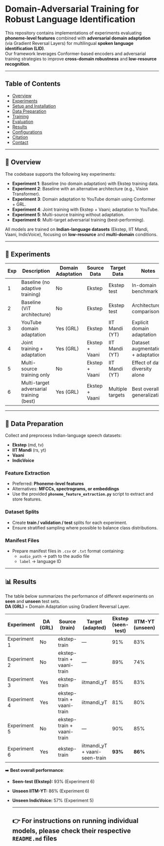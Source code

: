 # Domain-Adversarial Training for Robust Language Identification

This repository contains implementations of experiments evaluating **phoneme-level features** combined with **adversarial domain adaptation** (via Gradient Reversal Layers) for multilingual **spoken language identification (LID)**.  
Our framework leverages Conformer-based encoders and adversarial training strategies to improve **cross-domain robustness** and **low-resource recognition**.

---

## Table of Contents
- [Overview](#overview)  
- [Experiments](#experiments)  
- [Setup and Installation](#setup-and-installation)  
- [Data Preparation](#data-preparation)  
- [Training](#training)  
- [Evaluation](#evaluation)  
- [Results](#results)  
- [Configurations](#configurations)  
- [Citation](#citation)  
- [Contact](#contact)  

---

## 🔎 Overview
The codebase supports the following key experiments:

- **Experiment 1**: Baseline (no domain adaptation) with Ekstep training data.  
- **Experiment 2**: Baseline with an alternative architecture (e.g., Vision Transformer).  
- **Experiment 3**: Domain adaptation to YouTube domain using Conformer + GRL.  
- **Experiment 4**: Joint training with Ekstep + Vaani; adaptation to YouTube.  
- **Experiment 5**: Multi-source training without adaptation.  
- **Experiment 6**: Multi-target adversarial training (best-performing).  

All models are trained on **Indian-language datasets** (Ekstep, IIT Mandi, Vaani, IndicVoice), focusing on **low-resource** and **multi-domain** conditions.

---

## 🧪 Experiments

| Exp | Description                                | Domain Adaptation | Source Data     | Target Data       | Notes                                   |
|-----|--------------------------------------------|-------------------|-----------------|------------------|-----------------------------------------|
| 1   | Baseline (no adaptive training)            | No                | Ekstep          | Ekstep test       | In-domain benchmark                     |
| 2   | Baseline (ViT architecture)                | No                | Ekstep          | Ekstep test       | Architecture comparison                 |
| 3   | YouTube domain adaptation                  | Yes (GRL)         | Ekstep          | IIT Mandi (YT)    | Explicit domain adaptation               |
| 4   | Joint training + adaptation                | Yes (GRL)         | Ekstep + Vaani  | IIT Mandi (YT)    | Dataset augmentation + adaptation        |
| 5   | Multi-source training only                 | No                | Ekstep + Vaani  | IIT Mandi (YT)    | Effect of data diversity alone           |
| 6   | Multi-target adversarial training (best)   | Yes (GRL)         | Ekstep + Vaani  | Multiple targets  | Best overall generalization              |

---

## 📂 Data Preparation

Collect and preprocess Indian-language speech datasets:

- **Ekstep** (md, tv)  
- **IIT Mandi** (rs, yt)  
- **Vaani**  
- **IndicVoice**

### Feature Extraction
- Preferred: **Phoneme-level features**  
- Alternatives: **MFCCs, spectrograms, or embeddings**  
- Use the provided **`phoneme_feature_extraction.py`** script to extract and store features.  

### Dataset Splits
- Create **train / validation / test** splits for each experiment.  
- Ensure stratified sampling where possible to balance class distributions.  

### Manifest Files
- Prepare manifest files in `.csv` or `.txt` format containing:  
  - `audio_path` → path to the audio file  
  - `label` → language ID  

---

## 📊 Results

The table below summarizes the performance of different experiments on **seen** and **unseen** test sets.  
**DA (GRL)** = Domain Adaptation using Gradient Reversal Layer.

| Experiment   | DA (GRL) | Source (train)              | Target (adapted)                | Ekstep (seen-test) | IITM-YT (unseen) | IndicVoice (unseen) |
|--------------|----------|-----------------------------|---------------------------------|--------------------|------------------|---------------------|
| Experiment 1 | No       | ekstep-train               | —                               | 91%                | 83%              | 49%                 |
| Experiment 2 | No       | ekstep-train + vaani-train | —                               | 89%                | 74%              | 44%                 |
| Experiment 3 | Yes      | ekstep-train               | iitmandi_yT                     | 85%                | 83%              | 47%                 |
| Experiment 4 | Yes      | ekstep-train + vaani-train | iitmandi_yT                     | 81%                | 80%              | 51%                 |
| Experiment 5 | No       | ekstep-train + vaani-train | —                               | 90%                | 85%              | **57%**             |
| Experiment 6 | Yes      | ekstep-train               | iitmandi_yT + vaani-seen-train  | **93%**            | **86%**          | 52%                 |

➡️ **Best overall performance**:  
- **Seen-test (Ekstep):** 93% (Experiment 6)  
- **Unseen IITM-YT:** 86% (Experiment 6)  
- **Unseen IndicVoice:** 57% (Experiment 5)

  ---

  ## 👉 For instructions on running **individual models**, please check their respective **`README.md`** files
